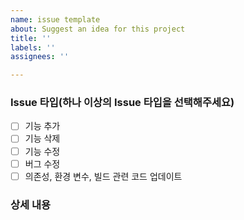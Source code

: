 ```yaml
---
name: issue template
about: Suggest an idea for this project
title: ''
labels: ''
assignees: ''

---
```


### Issue 타입(하나 이상의 Issue 타입을 선택해주세요)
- [ ] 기능 추가
- [ ] 기능 삭제
- [ ] 기능 수정
- [ ] 버그 수정
- [ ] 의존성, 환경 변수, 빌드 관련 코드 업데이트

### 상세 내용
